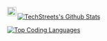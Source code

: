 </a>
<a href="https://discord.gg/acTHnGE49D">
  <img align="left" alt="TechStreet's Discord" width="21px" src="https://discord.com/favicon.ico" />
</a>

[![TechStreets's Github Stats](https://github-readme-stats.vercel.app/api?username=TechStreetDev&show_icons=true&theme=radical)](https://github.com/anuraghazra/github-readme-stats)


[![Top Coding Languages](https://github-readme-stats.vercel.app/api/top-langs/?username=TechStreetDev&theme=radical)](https://github.com/anuraghazra/github-readme-stats)

